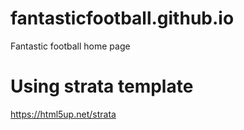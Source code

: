 # fantasticfootball.github.io
Fantastic football home page

# Using strata template
https://html5up.net/strata
